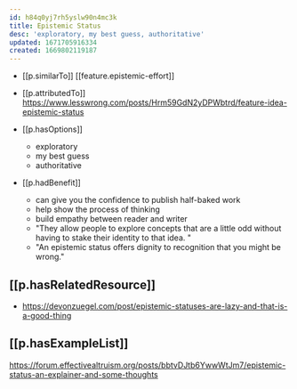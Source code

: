 ```yaml
---
id: h84q0yj7rh5yslw90n4mc3k
title: Epistemic Status
desc: 'exploratory, my best guess, authoritative'
updated: 1671705916334
created: 1669802119187
---
```


- [[p.similarTo]] [[feature.epistemic-effort]]
- [[p.attributedTo]] https://www.lesswrong.com/posts/Hrm59GdN2yDPWbtrd/feature-idea-epistemic-status
- [[p.hasOptions]]
  - exploratory
  - my best guess
  - authoritative

- [[p.hadBenefit]]
  - can give you the confidence to publish half-baked work
  - help show the process of thinking
  - build empathy between reader and writer
  - "They allow people to explore concepts that are a little odd without having to stake their identity to that idea. "
  - "An epistemic status offers dignity to recognition that you might be wrong."

## [[p.hasRelatedResource]] 

- https://devonzuegel.com/post/epistemic-statuses-are-lazy-and-that-is-a-good-thing


## [[p.hasExampleList]]

https://forum.effectivealtruism.org/posts/bbtvDJtb6YwwWtJm7/epistemic-status-an-explainer-and-some-thoughts